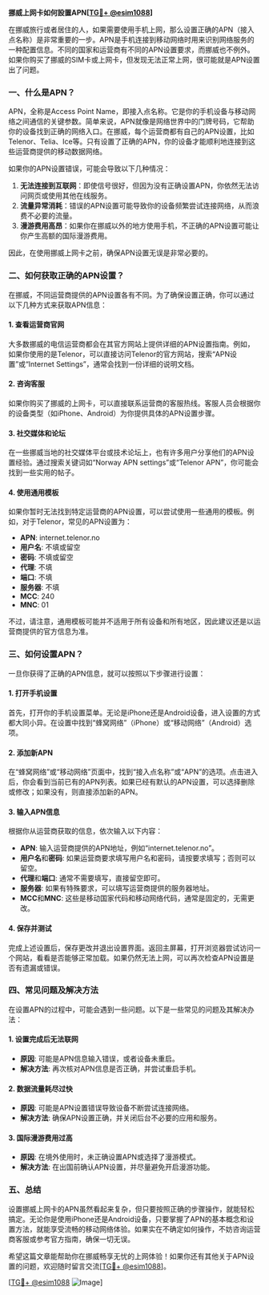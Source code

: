 **挪威上网卡如何設置APN[[TG💪+ @esim1088](https://t.me/s/esim1088)]**

在挪威旅行或者居住的人，如果需要使用手机上网，那么设置正确的APN（接入点名称）是非常重要的一步。APN是手机连接到移动网络时用来识别网络服务的一种配置信息。不同的国家和运营商有不同的APN设置要求，而挪威也不例外。如果你购买了挪威的SIM卡或上网卡，但发现无法正常上网，很可能就是APN设置出了问题。

### **一、什么是APN？**

APN，全称是Access Point Name，即接入点名称。它是你的手机设备与移动网络之间通信的关键参数。简单来说，APN就像是网络世界中的门牌号码，它帮助你的设备找到正确的网络入口。在挪威，每个运营商都有自己的APN设置，比如Telenor、Telia、Ice等。只有设置了正确的APN，你的设备才能顺利地连接到这些运营商提供的移动数据网络。

如果你的APN设置错误，可能会导致以下几种情况：

1. **无法连接到互联网**：即使信号很好，但因为没有正确设置APN，你依然无法访问网页或使用其他在线服务。
2. **流量异常消耗**：错误的APN设置可能导致你的设备频繁尝试连接网络，从而浪费不必要的流量。
3. **漫游费用高昂**：如果你在挪威以外的地方使用手机，不正确的APN设置可能让你产生高额的国际漫游费用。

因此，在使用挪威上网卡之前，确保APN设置无误是非常必要的。

### **二、如何获取正确的APN设置？**

在挪威，不同运营商提供的APN设置各有不同。为了确保设置正确，你可以通过以下几种方式来获取APN信息：

#### **1. 查看运营商官网**
大多数挪威的电信运营商都会在其官方网站上提供详细的APN设置指南。例如，如果你使用的是Telenor，可以直接访问Telenor的官方网站，搜索“APN设置”或“Internet Settings”，通常会找到一份详细的说明文档。

#### **2. 咨询客服**
如果你购买了挪威的上网卡，可以直接联系运营商的客服热线。客服人员会根据你的设备类型（如iPhone、Android）为你提供具体的APN设置步骤。

#### **3. 社交媒体和论坛**
在一些挪威当地的社交媒体平台或技术论坛上，也有许多用户分享他们的APN设置经验。通过搜索关键词如“Norway APN settings”或“Telenor APN”，你可能会找到一些实用的帖子。

#### **4. 使用通用模板**
如果你暂时无法找到特定运营商的APN设置，可以尝试使用一些通用的模板。例如，对于Telenor，常见的APN设置为：
- **APN**: internet.telenor.no
- **用户名**: 不填或留空
- **密码**: 不填或留空
- **代理**: 不填
- **端口**: 不填
- **服务器**: 不填
- **MCC**: 240
- **MNC**: 01

不过，请注意，通用模板可能并不适用于所有设备和所有地区，因此建议还是以运营商提供的官方信息为准。

### **三、如何设置APN？**

一旦你获得了正确的APN信息，就可以按照以下步骤进行设置：

#### **1. 打开手机设置**
首先，打开你的手机设置菜单。无论是iPhone还是Android设备，进入设置的方式都大同小异。在设置中找到“蜂窝网络”（iPhone）或“移动网络”（Android）选项。

#### **2. 添加新APN**
在“蜂窝网络”或“移动网络”页面中，找到“接入点名称”或“APN”的选项。点击进入后，你会看到当前已有的APN列表。如果已经有默认的APN设置，可以选择删除或修改；如果没有，则直接添加新的APN。

#### **3. 输入APN信息**
根据你从运营商获取的信息，依次输入以下内容：
- **APN**: 输入运营商提供的APN地址，例如“internet.telenor.no”。
- **用户名**和**密码**: 如果运营商要求填写用户名和密码，请按要求填写；否则可以留空。
- **代理**和**端口**: 通常不需要填写，直接留空即可。
- **服务器**: 如果有特殊要求，可以填写运营商提供的服务器地址。
- **MCC**和**MNC**: 这些是移动国家代码和移动网络代码，通常是固定的，无需更改。

#### **4. 保存并测试**
完成上述设置后，保存更改并退出设置界面。返回主屏幕，打开浏览器尝试访问一个网站，看看是否能够正常加载。如果仍然无法上网，可以再次检查APN设置是否有遗漏或错误。

### **四、常见问题及解决方法**

在设置APN的过程中，可能会遇到一些问题。以下是一些常见的问题及其解决办法：

#### **1. 设置完成后无法联网**
- **原因**: 可能是APN信息输入错误，或者设备未重启。
- **解决方法**: 再次核对APN信息是否正确，并尝试重启手机。

#### **2. 数据流量耗尽过快**
- **原因**: 可能是APN设置错误导致设备不断尝试连接网络。
- **解决方法**: 确保APN设置正确，并关闭后台不必要的应用和服务。

#### **3. 国际漫游费用过高**
- **原因**: 在境外使用时，未正确设置APN或选择了漫游模式。
- **解决方法**: 在出国前确认APN设置，并尽量避免开启漫游功能。

### **五、总结**

设置挪威上网卡的APN虽然看起来复杂，但只要按照正确的步骤操作，就能轻松搞定。无论你是使用iPhone还是Android设备，只要掌握了APN的基本概念和设置方法，就能享受流畅的移动网络体验。如果实在不确定如何操作，不妨咨询运营商客服或参考官方指南，确保一切无误。

希望这篇文章能帮助你在挪威畅享无忧的上网体验！如果你还有其他关于APN设置的问题，欢迎随时留言交流[[TG💪+ @esim1088](https://t.me/s/esim1088)]。

[[TG💪+ @esim1088](https://t.me/s/esim1088) ![Image](https://i.postimg.cc/4NQfJmqS/Snipaste-2025-05-13-00-14-12.png)]